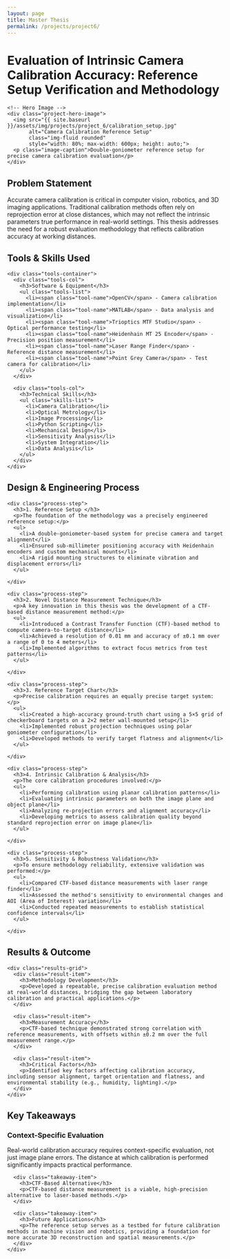 ```yaml
---
layout: page
title: Master Thesis
permalink: /projects/project6/
---
```


<div class="project-container">
  <div class="project-header">
    <h1>Evaluation of Intrinsic Camera Calibration Accuracy: Reference Setup Verification and Methodology</h1>
    
    <!-- Hero Image -->
    <div class="project-hero-image">
      <img src="{{ site.baseurl }}/assets/img/projects/project_6/calibration_setup.jpg" 
           alt="Camera Calibration Reference Setup" 
           class="img-fluid rounded" 
           style="width: 80%; max-width: 600px; height: auto;">
      <p class="image-caption">Double-goniometer reference setup for precise camera calibration evaluation</p>
    </div>
  </div>

  <div class="project-section">
    <h2>Problem Statement</h2>
    <p>Accurate camera calibration is critical in computer vision, robotics, and 3D imaging applications. Traditional calibration methods often rely on reprojection error at close distances, which may not reflect the intrinsic parameters true performance in real-world settings. This thesis addresses the need for a robust evaluation methodology that reflects calibration accuracy at working distances.</p>
    
  </div>

  <div class="project-section">
    <h2>Tools & Skills Used</h2>
    
    <div class="tools-container">
      <div class="tools-col">
        <h3>Software & Equipment</h3>
        <ul class="tools-list">
          <li><span class="tool-name">OpenCV</span> - Camera calibration implementation</li>
          <li><span class="tool-name">MATLAB</span> - Data analysis and visualization</li>
          <li><span class="tool-name">Trioptics MTF Studio</span> - Optical performance testing</li>
          <li><span class="tool-name">Heidenhain MT 25 Encoder</span> - Precision position measurement</li>
          <li><span class="tool-name">Laser Range Finder</span> - Reference distance measurement</li>
          <li><span class="tool-name">Point Grey Camera</span> - Test camera for calibration</li>
        </ul>
      </div>
      
      <div class="tools-col">
        <h3>Technical Skills</h3>
        <ul class="skills-list">
          <li>Camera Calibration</li>
          <li>Optical Metrology</li>
          <li>Image Processing</li>
          <li>Python Scripting</li>
          <li>Mechanical Design</li>
          <li>Sensitivity Analysis</li>
          <li>System Integration</li>
          <li>Data Analysis</li>
        </ul>
      </div>
    </div>
    
  </div>

  <div class="project-section">
    <h2>Design & Engineering Process</h2>
    
    <div class="process-step">
      <h3>1. Reference Setup </h3>
      <p>The foundation of the methodology was a precisely engineered reference setup:</p>
      <ul>
        <li>A double-goniometer-based system for precise camera and target alignment</li>
        <li>Ensured sub-millimeter positioning accuracy with Heidenhain encoders and custom mechanical mounts</li>
        <li>A rigid mounting structures to eliminate vibration and displacement errors</li>
      </ul>
      
    </div>
    
    <div class="process-step">
      <h3>2. Novel Distance Measurement Technique</h3>
      <p>A key innovation in this thesis was the development of a CTF-based distance measurement method:</p>
      <ul>
        <li>Introduced a Contrast Transfer Function (CTF)-based method to compute camera-to-target distance</li>
        <li>Achieved a resolution of 0.01 mm and accuracy of ±0.1 mm over a range of 0 to 4 meters</li>
        <li>Implemented algorithms to extract focus metrics from test patterns</li>
      </ul>
      
    </div>
    
    <div class="process-step">
      <h3>3. Reference Target Chart</h3>
      <p>Precise calibration requires an equally precise target system:</p>
      <ul>
        <li>Created a high-accuracy ground-truth chart using a 5×5 grid of checkerboard targets on a 2×2 meter wall-mounted setup</li>
        <li>Implemented robust projection techniques using polar goniometer configuration</li>
        <li>Developed methods to verify target flatness and alignment</li>
      </ul>
      
    </div>
    
    <div class="process-step">
      <h3>4. Intrinsic Calibration & Analysis</h3>
      <p>The core calibration procedures involved:</p>
      <ul>
        <li>Performing calibration using planar calibration patterns</li>
        <li>Evaluating intrinsic parameters on both the image plane and object plane</li>
        <li>Analyzing re-projection errors and alignment accuracy</li>
        <li>Developing metrics to assess calibration quality beyond standard reprojection error on image plane</li>
      </ul>
      
    </div>
    
    <div class="process-step">
      <h3>5. Sensitivity & Robustness Validation</h3>
      <p>To ensure methodology reliability, extensive validation was performed:</p>
      <ul>
        <li>Compared CTF-based distance measurements with laser range finder</li>
        <li>Assessed the method's sensitivity to environmental changes and AOI (Area of Interest) variation</li>
        <li>Conducted repeated measurements to establish statistical confidence intervals</li>
      </ul>
      
    </div>
  </div>

  <div class="project-section">
    <h2>Results & Outcome</h2>
    
    <div class="results-grid">
      <div class="result-item">
        <h3>Methodology Development</h3>
        <p>Developed a repeatable, precise calibration evaluation method at real-world distances, bridging the gap between laboratory calibration and practical applications.</p>
      </div>
      
      <div class="result-item">
        <h3>Measurement Accuracy</h3>
        <p>CTF-based technique demonstrated strong correlation with reference measurements, with offsets within ±0.2 mm over the full measurement range.</p>
      </div>
      
      <div class="result-item">
        <h3>Critical Factors</h3>
        <p>Identified key factors affecting calibration accuracy, including sensor alignment, target orientation and flatness, and environmental stability (e.g., humidity, lighting).</p>
      </div>
    </div>
    
  </div>

  <div class="project-section">
    <h2>Key Takeaways</h2>
    <div class="takeaways-container">
      <div class="takeaway-item">
        <h3>Context-Specific Evaluation</h3>
        <p>Real-world calibration accuracy requires context-specific evaluation, not just image plane errors. The distance at which calibration is performed significantly impacts practical performance.</p>
      </div>
      
      <div class="takeaway-item">
        <h3>CTF-Based Alternative</h3>
        <p>CTF-based distance measurement is a viable, high-precision alternative to laser-based methods.</p>
      </div>
      
      <div class="takeaway-item">
        <h3>Future Applications</h3>
        <p>The reference setup serves as a testbed for future calibration methods in machine vision and robotics, providing a foundation for more accurate 3D reconstruction and spatial measurements.</p>
      </div>
    </div>
    
  </div>
</div>